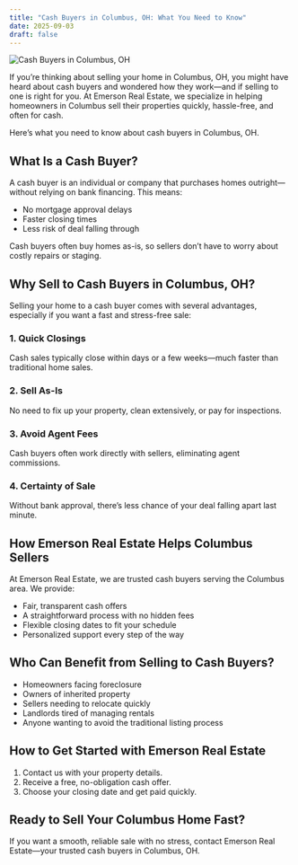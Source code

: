 ```yaml
---
title: "Cash Buyers in Columbus, OH: What You Need to Know"
date: 2025-09-03
draft: false
---
```


![Cash Buyers in Columbus, OH](/images/columbus-home-cash-offer.webp)

If you’re thinking about selling your home in Columbus, OH, you might have heard about cash buyers and wondered how they work—and if selling to one is right for you. At Emerson Real Estate, we specialize in helping homeowners in Columbus sell their properties quickly, hassle-free, and often for cash.  

Here’s what you need to know about cash buyers in Columbus, OH.

## What Is a Cash Buyer?

A cash buyer is an individual or company that purchases homes outright—without relying on bank financing. This means:

- No mortgage approval delays  
- Faster closing times  
- Less risk of deal falling through  

Cash buyers often buy homes as-is, so sellers don’t have to worry about costly repairs or staging.

## Why Sell to Cash Buyers in Columbus, OH?

Selling your home to a cash buyer comes with several advantages, especially if you want a fast and stress-free sale:

### 1. Quick Closings
Cash sales typically close within days or a few weeks—much faster than traditional home sales.

### 2. Sell As-Is
No need to fix up your property, clean extensively, or pay for inspections.

### 3. Avoid Agent Fees
Cash buyers often work directly with sellers, eliminating agent commissions.

### 4. Certainty of Sale
Without bank approval, there’s less chance of your deal falling apart last minute.

## How Emerson Real Estate Helps Columbus Sellers

At Emerson Real Estate, we are trusted cash buyers serving the Columbus area. We provide:

- Fair, transparent cash offers  
- A straightforward process with no hidden fees  
- Flexible closing dates to fit your schedule  
- Personalized support every step of the way

## Who Can Benefit from Selling to Cash Buyers?

- Homeowners facing foreclosure  
- Owners of inherited property  
- Sellers needing to relocate quickly  
- Landlords tired of managing rentals  
- Anyone wanting to avoid the traditional listing process

## How to Get Started with Emerson Real Estate

1. Contact us with your property details.  
2. Receive a free, no-obligation cash offer.  
3. Choose your closing date and get paid quickly.

## Ready to Sell Your Columbus Home Fast?

If you want a smooth, reliable sale with no stress, contact Emerson Real Estate—your trusted cash buyers in Columbus, OH.
